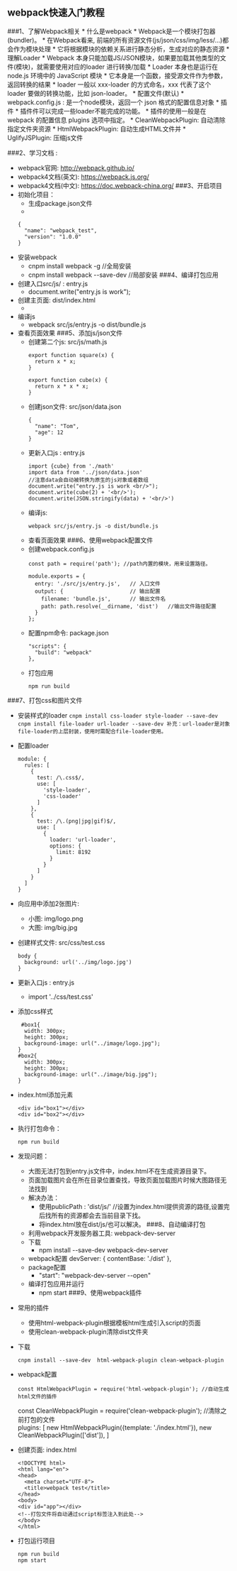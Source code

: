 ## webpack快速入门教程
###1、了解Webpack相关
	* 什么是webpack
	    * Webpack是一个模块打包器(bundler)。
	    * 在Webpack看来, 前端的所有资源文件(js/json/css/img/less/...)都会作为模块处理
	    * 它将根据模块的依赖关系进行静态分析，生成对应的静态资源
  	* 理解Loader
    	* Webpack 本身只能加载JS/JSON模块，如果要加载其他类型的文件(模块)，就需要使用对应的loader 进行转换/加载
	    * Loader 本身也是运行在 node.js 环境中的 JavaScript 模块
	    * 它本身是一个函数，接受源文件作为参数，返回转换的结果
	    * loader 一般以 xxx-loader 的方式命名，xxx 代表了这个 loader 要做的转换功能，比如 json-loader。
  	* 配置文件(默认)
    	* webpack.config.js : 是一个node模块，返回一个 json 格式的配置信息对象
	* 插件
		* 插件件可以完成一些loader不能完成的功能。
		* 插件的使用一般是在 webpack 的配置信息 plugins 选项中指定。
		* CleanWebpackPlugin: 自动清除指定文件夹资源
		* HtmlWebpackPlugin: 自动生成HTML文件并
		* UglifyJSPlugin: 压缩js文件
	
###2、学习文档 : 
  * webpack官网: http://webpack.github.io/
  * webpack4文档(英文): https://webpack.js.org/
  * webpack4文档(中文): https://doc.webpack-china.org/
###3、开启项目
  * 初始化项目：
	  * 生成package.json文件
	  * 
	  ```   
	  {
	    "name": "webpack_test",
	    "version": "1.0.0"
	  } 
	  ```
  * 安装webpack
	- cnpm install webpack -g  //全局安装
    - cnpm install webpack --save-dev  //局部安装
###4、编译打包应用
  * 创建入口src/js/ : entry.js
	- document.write("entry.js is work");
  * 创建主页面: dist/index.html
    - <script type="text/javascript" src="bundle.js"></script>
  * 编译js
    - webpack src/js/entry.js -o dist/bundle.js  
  * 查看页面效果
###5、添加js/json文件
	* 创建第二个js: src/js/math.js
	    ``` 
	    export function square(x) {
	      return x * x;
	    }
	    
	    export function cube(x) {
	      return x * x * x;
	    }
	    ```
    * 创建json文件: src/json/data.json
	    ```
	    {
	      "name": "Tom",
	      "age": 12
	    }
	    ```
    * 更新入口js : entry.js
	    ```
	    import {cube} from './math'
	    import data from '../json/data.json'
	    //注意data会自动被转换为原生的js对象或者数组
	    document.write("entry.js is work <br/>");
	    document.write(cube(2) + '<br/>');
	    document.write(JSON.stringify(data) + '<br/>')
	    ```
    * 编译js:
	    ```
	    webpack src/js/entry.js -o dist/bundle.js
	    ```
    * 查看页面效果
###6、使用webpack配置文件
	* 创建webpack.config.js
	    ```
	    const path = require('path'); //path内置的模块，用来设置路径。
	    
	    module.exports = {
	      entry: './src/js/entry.js',   // 入口文件
	      output: {                     // 输出配置
	        filename: 'bundle.js',      // 输出文件名
	        path: path.resolve(__dirname, 'dist')   //输出文件路径配置
	      }
	    };
	    ```
    * 配置npm命令: package.json
	    ```
	    "scripts": {
	      "build": "webpack"
	    },
	    ```
    * 打包应用
	    ```
	    npm run build
	    ```
###7、打包css和图片文件
   * 安装样式的loader
    ```
    cnpm install css-loader style-loader --save-dev
    cnpm install file-loader url-loader --save-dev
	补充：url-loader是对象file-loader的上层封装，使用时需配合file-loader使用。
    ```
  * 配置loader
    ```
    module: {
      rules: [
        {
          test: /\.css$/,
          use: [
            'style-loader',
            'css-loader'
          ]
        },
        {
          test: /\.(png|jpg|gif)$/,
          use: [
            {
              loader: 'url-loader',
              options: {
                limit: 8192      
              }
            }
          ]
        }
      ]
    }
    ```
  * 向应用中添加2张图片:
    * 小图: img/logo.png
    * 大图: img/big.jpg
    
  * 创建样式文件: src/css/test.css
    ```
    body {
      background: url('../img/logo.jpg')
    }
    ```
  * 更新入口js : entry.js
	- import '../css/test.css'
  * 添加css样式

		 #box1{
		  width: 300px;
		  height: 300px;
		  background-image: url("../image/logo.jpg");
		}
		#box2{
		  width: 300px;
		  height: 300px;
		  background-image: url("../image/big.jpg");
		}

  * index.html添加元素
  
		<div id="box1"></div>
		<div id="box2"></div>
	
  * 执行打包命令：
    ```
    npm run build
    ```
  * 发现问题：
	  * 大图无法打包到entry.js文件中，index.html不在生成资源目录下。
	  * 页面加载图片会在所在目录位置查找，导致页面加载图片时候大图路径无法找到
	  * 解决办法：
	  	* 使用publicPath : 'dist/js/' //设置为index.html提供资源的路径,设置完后找所有的资源都会去当前目录下找。
	  	* 将index.html放在dist/js/也可以解决。
###8、自动编译打包
    * 利用webpack开发服务器工具: webpack-dev-server
    * 下载
        - npm install --save-dev webpack-dev-server
    * webpack配置
	      devServer: {
	        contentBase: './dist'
	      },
    * package配置
        - "start": "webpack-dev-server --open"
    * 编译打包应用并运行
        - npm start
###9、使用webpack插件
  * 常用的插件
    * 使用html-webpack-plugin根据模板html生成引入script的页面
    * 使用clean-webpack-plugin清除dist文件夹
    
  * 下载
    ```
    cnpm install --save-dev  html-webpack-plugin clean-webpack-plugin
    ```
  * webpack配置

	    const HtmlWebpackPlugin = require('html-webpack-plugin'); //自动生成html文件的插件
      const CleanWebpackPlugin = require('clean-webpack-plugin'); //清除之前打包的文件   
	    plugins: [
	      new HtmlWebpackPlugin({template: './index.html'}),
	      new CleanWebpackPlugin(['dist']),
	    ]

  * 创建页面: index.html

	    <!DOCTYPE html>
	    <html lang="en">
	    <head>
	      <meta charset="UTF-8">
	      <title>webpack test</title>
	    </head>
	    <body>
	    <div id="app"></div>
	    <!--打包文件将自动通过script标签注入到此处-->
	    </body>
	    </html>

  * 打包运行项目
    ```
    npm run build
    npm start
    ```
		
	  